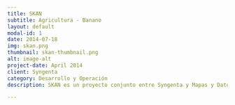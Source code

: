 ```yaml
---
title: SKAN
subtitle: Agricultura - Banano
layout: default
modal-id: 1
date: 2014-07-18
img: skan.png
thumbnail: skan-thumbnail.png
alt: image-alt
project-date: April 2014
client: Syngenta
category: Desarrollo y Operación
description: SKAN es un proyecto conjunto entre Syngenta y Mapas y Datos, con el cual se contribuye al enfoque de manejo integral de cultivos de banano que ofrece Syngenta. En equipo con los productores, se ha desarrollado esta tecnología que integra información de producción, calidad y sanidad vegetal y hoy en día contribuye a la optimización de los diferentes procesos de control y protección de los cultivos de banano en Costa Rica, Colombia, Ecuador y Venezuela.

---
```

